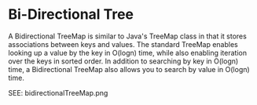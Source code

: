 # Bi-Directional Tree
 
A Bidirectional TreeMap is similar to Java's TreeMap class in that it stores associations between 
keys and values. The standard TreeMap enables looking up a value by the key in O(logn) time, while also enabling iteration over the keys in sorted order. In addition to searching by key in O(logn) time, a Bidirectional TreeMap also allows you to search by value in O(logn) time.

SEE: bidirectionalTreeMap.png